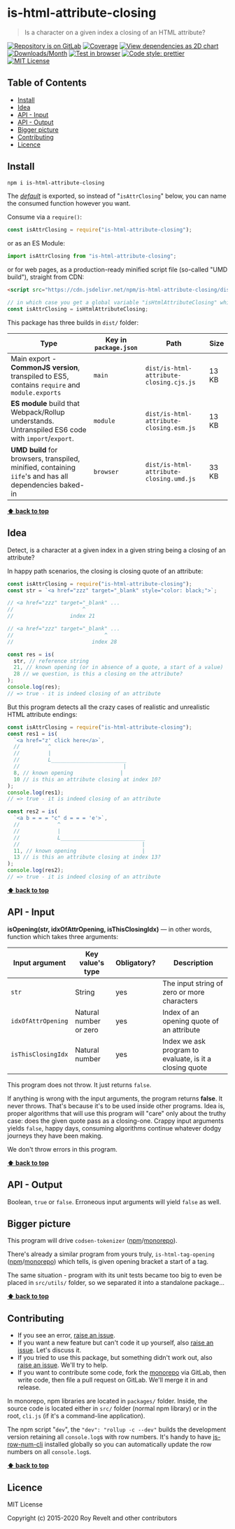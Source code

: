 # is-html-attribute-closing

> Is a character on a given index a closing of an HTML attribute?

[![Repository is on GitLab][gitlab-img]][gitlab-url]
[![Coverage][cov-img]][cov-url]
[![View dependencies as 2D chart][deps2d-img]][deps2d-url]
[![Downloads/Month][downloads-img]][downloads-url]
[![Test in browser][runkit-img]][runkit-url]
[![Code style: prettier][prettier-img]][prettier-url]
[![MIT License][license-img]][license-url]

## Table of Contents

- [Install](#install)
- [Idea](#idea)
- [API - Input](#api-input)
- [API - Output](#api-output)
- [Bigger picture](#bigger-picture)
- [Contributing](#contributing)
- [Licence](#licence)

## Install

```bash
npm i is-html-attribute-closing
```

The [_default_](https://exploringjs.com/es6/ch_modules.html#_default-exports-one-per-module) is exported, so instead of "`isAttrClosing`" below, you can name the consumed function however you want.

Consume via a `require()`:

```js
const isAttrClosing = require("is-html-attribute-closing");
```

or as an ES Module:

```js
import isAttrClosing from "is-html-attribute-closing";
```

or for web pages, as a production-ready minified script file (so-called "UMD build"), straight from CDN:

```html
<script src="https://cdn.jsdelivr.net/npm/is-html-attribute-closing/dist/is-html-attribute-closing.umd.js"></script>
```

```js
// in which case you get a global variable "isHtmlAttributeClosing" which you consume like this:
const isAttrClosing = isHtmlAttributeClosing;
```

This package has three builds in `dist/` folder:

| Type                                                                                                    | Key in `package.json` | Path                                    | Size  |
| ------------------------------------------------------------------------------------------------------- | --------------------- | --------------------------------------- | ----- |
| Main export - **CommonJS version**, transpiled to ES5, contains `require` and `module.exports`          | `main`                | `dist/is-html-attribute-closing.cjs.js` | 13 KB |
| **ES module** build that Webpack/Rollup understands. Untranspiled ES6 code with `import`/`export`.      | `module`              | `dist/is-html-attribute-closing.esm.js` | 13 KB |
| **UMD build** for browsers, transpiled, minified, containing `iife`'s and has all dependencies baked-in | `browser`             | `dist/is-html-attribute-closing.umd.js` | 33 KB |

**[⬆ back to top](#)**

## Idea

Detect, is a character at a given index in a given string being a closing of an attribute?

In happy path scenarios, the closing is closing quote of an attribute:

```js
const isAttrClosing = require("is-html-attribute-closing");
const str = `<a href="zzz" target="_blank" style="color: black;">`;

// <a href="zzz" target="_blank" ...
//                      ^
//                  index 21

// <a href="zzz" target="_blank" ...
//                             ^
//                         index 28

const res = is(
  str, // reference string
  21, // known opening (or in absence of a quote, a start of a value)
  28 // we question, is this a closing on the attribute?
);
console.log(res);
// => true - it is indeed closing of an attribute
```

But this program detects all the crazy cases of realistic and unrealistic HTML attribute endings:

```js
const isAttrClosing = require("is-html-attribute-closing");
const res1 = is(
  `<a href="z' click here</a>`,
  //         ^
  //         |
  //         L________________________
  //                                 |
  8, // known opening               |
  10 // is this an attribute closing at index 10?
);
console.log(res1);
// => true - it is indeed closing of an attribute

const res2 = is(
  `<a b = = = "c" d = = = 'e'>`,
  //            ^
  //            |
  //            L___________________________
  //                                       |
  11, // known opening                     |
  13 // is this an attribute closing at index 13?
);
console.log(res2);
// => true - it is indeed closing of an attribute
```

**[⬆ back to top](#)**

## API - Input

**isOpening(str, idxOfAttrOpening, isThisClosingIdx)** — in other words, function which takes three arguments:

| Input argument     | Key value's type       | Obligatory? | Description                                             |
| ------------------ | ---------------------- | ----------- | ------------------------------------------------------- |
| `str`              | String                 | yes         | The input string of zero or more characters             |
| `idxOfAttrOpening` | Natural number or zero | yes         | Index of an opening quote of an attribute               |
| `isThisClosingIdx` | Natural number         | yes         | Index we ask program to evaluate, is it a closing quote |

This program does not throw. It just returns `false`.

If anything is wrong with the input arguments, the program returns **false**. It never throws. That's because it's to be used inside other programs. Idea is, proper algorithms that will use this program will "care" only about the truthy case: does the given quote pass as a closing-one. Crappy input arguments yields `false`, happy days, consuming algorithms continue whatever dodgy journeys they have been making.

We don't throw errors in this program.

**[⬆ back to top](#)**

## API - Output

Boolean, `true` or `false`. Erroneous input arguments will yield `false` as well.

## Bigger picture

This program will drive `codsen-tokenizer` ([npm](https://www.npmjs.com/package/codsen-tokenizer)/[monorepo](https://gitlab.com/codsen/codsen/tree/master/packages/codsen-tokenizer/)).

There's already a similar program from yours truly, `is-html-tag-opening` ([npm](https://www.npmjs.com/package/is-html-tag-opening)/[monorepo](https://gitlab.com/codsen/codsen/tree/master/packages/is-html-tag-opening/)) which tells, is given opening bracket a start of a tag.

The same situation - program with its unit tests became too big to even be placed in `src/utils/` folder, so we separated it into a standalone package...

**[⬆ back to top](#)**

## Contributing

- If you see an error, [raise an issue](<https://gitlab.com/codsen/codsen/issues/new?issue[title]=is-html-attribute-closing%20package%20-%20put%20title%20here&issue[description]=**Which%20package%20is%20this%20issue%20for**%3A%20%0Ais-html-attribute-closing%0A%0A**Describe%20the%20issue%20(if%20necessary)**%3A%20%0A%0A%0A%2Fassign%20%40revelt>).
- If you want a new feature but can't code it up yourself, also [raise an issue](<https://gitlab.com/codsen/codsen/issues/new?issue[title]=is-html-attribute-closing%20package%20-%20put%20title%20here&issue[description]=**Which%20package%20is%20this%20issue%20for**%3A%20%0Ais-html-attribute-closing%0A%0A**Describe%20the%20issue%20(if%20necessary)**%3A%20%0A%0A%0A%2Fassign%20%40revelt>). Let's discuss it.
- If you tried to use this package, but something didn't work out, also [raise an issue](<https://gitlab.com/codsen/codsen/issues/new?issue[title]=is-html-attribute-closing%20package%20-%20put%20title%20here&issue[description]=**Which%20package%20is%20this%20issue%20for**%3A%20%0Ais-html-attribute-closing%0A%0A**Describe%20the%20issue%20(if%20necessary)**%3A%20%0A%0A%0A%2Fassign%20%40revelt>). We'll try to help.
- If you want to contribute some code, fork the [monorepo](https://gitlab.com/codsen/codsen/) via GitLab, then write code, then file a pull request on GitLab. We'll merge it in and release.

In monorepo, npm libraries are located in `packages/` folder. Inside, the source code is located either in `src/` folder (normal npm library) or in the root, `cli.js` (if it's a command-line application).

The npm script "`dev`", the `"dev": "rollup -c --dev"` builds the development version retaining all `console.log`s with row numbers. It's handy to have [js-row-num-cli](https://www.npmjs.com/package/js-row-num-cli) installed globally so you can automatically update the row numbers on all `console.log`s.

**[⬆ back to top](#)**

## Licence

MIT License

Copyright (c) 2015-2020 Roy Revelt and other contributors

[gitlab-img]: https://img.shields.io/badge/repo-on%20GitLab-brightgreen.svg?style=flat-square
[gitlab-url]: https://gitlab.com/codsen/codsen/tree/master/packages/is-html-attribute-closing
[cov-img]: https://img.shields.io/badge/coverage-94.67%25-brightgreen.svg?style=flat-square
[cov-url]: https://gitlab.com/codsen/codsen/tree/master/packages/is-html-attribute-closing
[deps2d-img]: https://img.shields.io/badge/deps%20in%202D-see_here-08f0fd.svg?style=flat-square
[deps2d-url]: http://npm.anvaka.com/#/view/2d/is-html-attribute-closing
[downloads-img]: https://img.shields.io/npm/dm/is-html-attribute-closing.svg?style=flat-square
[downloads-url]: https://npmcharts.com/compare/is-html-attribute-closing
[runkit-img]: https://img.shields.io/badge/runkit-test_in_browser-a853ff.svg?style=flat-square
[runkit-url]: https://npm.runkit.com/is-html-attribute-closing
[prettier-img]: https://img.shields.io/badge/code_style-prettier-ff69b4.svg?style=flat-square
[prettier-url]: https://prettier.io
[license-img]: https://img.shields.io/badge/licence-MIT-51c838.svg?style=flat-square
[license-url]: https://gitlab.com/codsen/codsen/blob/master/LICENSE
